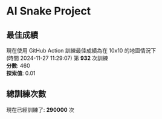 
# AI Snake Project

## **最佳成績**
現在使用 GitHub Action 訓練最佳成績為在 10x10 的地圖情況下  
(時間 2024-11-27 11:29:07) 第 **932** 次訓練  
**分數**: 460  
**探索值**: 0.01

## 總訓練次數
現在已經訓練了: **290000** 次
